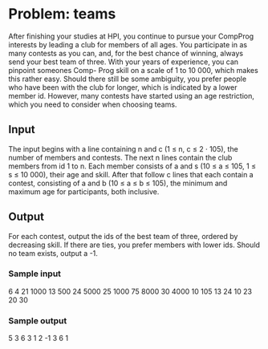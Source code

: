 # Problem: teams

After finishing your studies at HPI, you continue to pursue your CompProg
interests by leading a club for members of all ages. You participate in as many
contests as you can, and, for the best chance of winning, always send your best
team of three. With your years of experience, you can pinpoint someones Comp-
Prog skill on a scale of 1 to 10 000, which makes this rather easy. Should there
still be some ambiguity, you prefer people who have been with the club for longer,
which is indicated by a lower member id. However, many contests have started
using an age restriction, which you need to consider when choosing teams.

## Input

The input begins with a line containing n and c (1 ≤ n, c ≤ 2 · 105), the number of members and contests. The next n lines contain the club members from id 1 to n. Each member consists of a and s (10 ≤ a ≤ 105, 1 ≤ s ≤ 10 000), their age and skill. After that follow c lines that each contain a contest, consisting of a and b (10 ≤ a ≤ b ≤ 105), the minimum and maximum age for participants, both inclusive.

## Output

For each contest, output the ids of the best team of three, ordered by decreasing skill. If there are ties, you prefer members with lower ids. Should no team exists, output a -1.

### Sample input
6 4
21 1000
13 500
24 5000
25 1000
75 8000
30 4000
10 105
13 24
10 23
20 30

### Sample output
5 3 6
3 1 2
-1
3 6 1